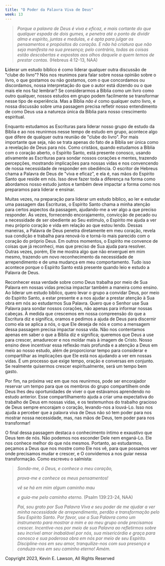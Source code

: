 ```yaml
---
title: "O Poder da Palavra Viva de Deus"
week: 13
---
```


> *Porque a palavra de Deus é viva e eficaz, e mais cortante do que
> qualquer espada de dois gumes, e penetra até o ponto de dividir alma e
> espírito, juntas e medulas, e é apta para julgar os pensamentos e
> propósitos do coração. E não há criatura que não seja manifesta na sua
> presença; pelo contrário, todas as coisas estão descobertas e expostas
> aos olhos daquele a quem temos de prestar contas.* (Hebreus 4:12-13,
> NAA)

**L**iderar um estudo bíblico é como liderar qualquer outra discussão de
\"clube do livro\"? Nós nos reunimos para falar sobre nossa opinião
sobre o livro, o que gostamos ou não gostamos, com o que concordamos ou
discordamos, nossa interpretação do que o autor está dizendo ou o que
mais ele nos faz lembrar? Se considerarmos a Bíblia como um livro como
outro qualquer, nossos estudos em grupo podem facilmente se transformar
nesse tipo de experiência. Mas a Bíblia *não é* como qualquer outro
livro, e nossa discussão sobre uma passagem precisa refletir nosso
entendimento de como Deus usa a natureza única da Bíblia para nosso
crescimento espiritual.

Enquanto estudamos as Escrituras para liderar nosso grupo de estudo da
Bíblia e ao nos reunirmos nesse tempo de estudo em grupo, acontece algo
que difere de qualquer outra reunião de \"clube do livro\". Por mais
importante que seja, não se trata apenas do fato de a Bíblia ser única
como a revelação de Deus para nós. Como cristãos, quando estudamos a
Bíblia com o coração aberto, o Espírito Santo, está presente conosco,
usando ativamente as Escrituras para sondar nossos corações e mentes,
trazendo percepções, mostrando implicações para nossas vidas e nos
convencendo de nossa necessidade de responder em obediência. O escritor
de Hebreus chama a Palavra de Deus de \"viva e eficaz\", e ela é, nas
mãos do Espírito Santo que reside em nós. Isso deve fazer toda a
diferença na forma como abordamos nosso estudo juntos e também deve
impactar a forma como nos preparamos para liderar e ensinar.

Muitas vezes, na preparação para liderar um estudo bíblico, ao ler e
estudar uma passagem das Escrituras, o Espírito Santo chama a minha
atenção para certos aspectos da passagem, ajudando-me a ver algo a que
preciso responder. Às vezes, fornecendo encorajamento, convicção de
pecado ou a necessidade de ser obediente ao Seu estímulo, o Espírito me
ajuda a ver meu próprio coração e vida em relação ao que estou lendo.
Dessas maneiras, a Palavra de Deus penetra diretamente em meu coração,
revela sua condição e trabalha para renová-lo e torná-lo mais parecido
com o coração do próprio Deus. Em outros momentos, o Espírito me
convence de coisas que já reconheci, mas que preciso de Sua ajuda para
resolver. Outras vezes, porém, Ele me mostra algo que não enxerguei em
mim mesmo, trazendo um novo reconhecimento da necessidade de
arrependimento e de uma mudança em meu comportamento. Tudo isso acontece
porque o Espírito Santo está presente quando leio e estudo a Palavra de
Deus.

Reconhecer essa verdade sobre como Deus trabalha por meio de Sua Palavra
em nossas vidas precisa impactar também a maneira como ensino. Ao
liderar um estudo bíblico, quero levar o grupo a convidar Deus, por meio
do Espírito Santo, a estar presente e a nos ajudar a prestar atenção à
Sua obra em nós ao estudarmos Sua Palavra. Quero que o Senhor use Sua
Palavra para sondar nossos corações, não apenas para informar nossas
cabeças. À medida que crescemos em nossa compreensão do que a Escritura
diz e significa, oramos e pedimos a ajuda de Deus para discernir como
ela se aplica a nós, o que Ele deseja de nós e como a mensagem dessa
passagem precisa impactar nossa vida. Não nos contentamos apenas em
saber o que a Bíblia diz e significa; queremos que Deus a use para
crescer, amadurecer e nos moldar mais à imagem de Cristo. Nosso ensino
deve incentivar essa reflexão mais profunda e a atenção a Deus em meio
ao nosso estudo, além de proporcionar tempo para considerar e
compartilhar as implicações que Ele está nos ajudando a ver em nossas
vidas. É um processo que exige tempo, oração e conversas em conjunto. Se
realmente quisermos crescer espiritualmente, será um tempo bem gasto.

Por fim, na próxima vez em que nos reunirmos, pode ser encorajador
reservar um tempo para que os membros do grupo compartilhem onde Deus
lhes deu oportunidades de viver o que estávamos aprendendo no estudo
anterior. Esse compartilhamento ajuda a criar uma expectativa do
trabalho de Deus em nossas vidas, e os testemunhos do trabalho gracioso
de Deus sempre encorajam o coração, levando-nos a louvá-Lo. Isso nos
ajuda a perceber que a palavra viva de Deus não só tem poder para nos
mostrar nossa necessidade, mas, nas mãos de Deus, tem poder para nos
transformar!

O final dessa passagem destaca o conhecimento íntimo e exaustivo que
Deus tem de nós. Não podemos nos esconder Dele nem enganá-Lo. Ele nos
conhece melhor do que nós mesmos. Portanto, ao estudarmos, peçamos a
Deus que nos mostre como Ele nos vê, para que possamos ver onde
precisamos mudar e crescer, e O convidemos a nos guiar nessa
transformação. Como escreveu o salmista:

> *Sonda-me, ó Deus, e conhece o meu coração,*
>
> *prova-me e conhece os meus pensamentos!*
>
> *vê se há em mim algum caminho mau*
>
> *e guia-me pelo caminho eterno.* (Psalm 139:23-24, NAA)
>
> *Pai, sou grato por Sua Palavra Viva e seu poder de me ajudar a ver
> minha necessidade de arrependimento, perdão e transformação pelo Seu
> Espírito Santo. Por favor, use a Sua Palavra como um instrumento para
> mostrar a mim e ao meu grupo onde precisamos crescer. Incentive-nos
> por meio de sua Palavra ao refletirmos sobre seu incrível amor
> inabalável por nós, sua misericórdia e graça para conosco e sua
> poderosa obra em nós por meio de seu Espírito. Discipline-nos em seu
> amor, tranquilize-nos com sua presença e conduza-nos em seu caminho
> eterno! Amém.*

Copyright 2023, Kevin E. Lawson, All Rights Reserved
